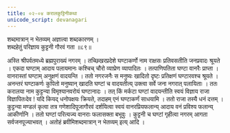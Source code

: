 ```yaml
---
title: ०२-०४ करालकुट्टिनीकथा
unicode_script: devanagari
---
```

शब्दमात्रान् न भेतव्यम् अज्ञात्वा शब्दकारणम् ।  
शब्दहेतुं परिज्ञाय कुट्टनी गौरवं गता ॥८९॥

अस्ति श्रीपर्वतमध्ये ब्रह्मपुराख्यं नगरम् । तच्छिखरप्रदेशे घण्टाकर्णो नाम राक्षसः प्रतिवसतीति जनप्रवादः श्रूयते । एकदा घण्टाम् आदाय पलायमानः कश्चिच् चौरो व्याघ्रेण व्यापादितः । तत्पाणिपतिता घण्टा वानरैः प्राप्ता । वानरास्तां घण्टाम् अनुक्षणं वादयन्ति । ततो नगरजनैः स मनुष्यः खादितो दृष्टः प्रतिक्षणं घण्टारवश्च श्रूयते । अनन्तरं घण्टाकर्णः कुपितो मनुष्यान् खादति घण्टां च वादयतीत्य् उक्त्वा सर्वे जना नगरात् पलायिताः । ततः करालया नाम कुट्टन्या विमृश्यानवरोयं घण्टानादः । तत् किं मर्कटा घण्टां वादयन्तीति स्वयं विज्ञाय राजा विज्ञापितःदेव ! यदि कियद् धनोपक्षयः क्रियते, तदाहम् एनं घण्टाकर्णं साधयामि । ततो राजा तस्यै धनं दत्तम् । कुट्टन्या मण्डलं कृत्वा तत्र गणेशादिपूजागौरवं दर्शयित्वा स्वयं वानरप्रियफलान्य् आदाय वनं प्रविश्य फलान्य् आकीर्णानि । ततो घण्टां परित्यज्य वानराः फलासक्ता बभूवुः । कुट्टनी च घण्टां गृहीत्वा नगरम् आगता सर्वजनपूज्याभवत् । अतोहं ब्रवीमिशब्दमात्रान् न भेतव्यम् इत्य् आदि ।  
